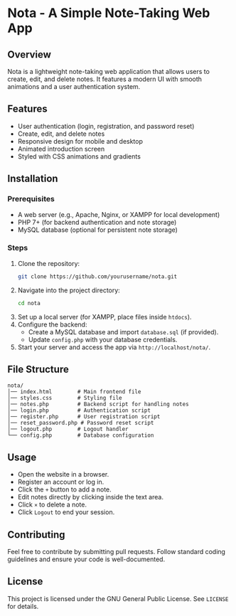 # Nota - A Simple Note-Taking Web App

## Overview
Nota is a lightweight note-taking web application that allows users to create, edit, and delete notes. It features a modern UI with smooth animations and a user authentication system.

## Features
- User authentication (login, registration, and password reset)
- Create, edit, and delete notes
- Responsive design for mobile and desktop
- Animated introduction screen
- Styled with CSS animations and gradients

## Installation
### Prerequisites
- A web server (e.g., Apache, Nginx, or XAMPP for local development)
- PHP 7+ (for backend authentication and note storage)
- MySQL database (optional for persistent note storage)

### Steps
1. Clone the repository:
   ```sh
   git clone https://github.com/yourusername/nota.git
   ```
2. Navigate into the project directory:
   ```sh
   cd nota
   ```
3. Set up a local server (for XAMPP, place files inside `htdocs`).
4. Configure the backend:
   - Create a MySQL database and import `database.sql` (if provided).
   - Update `config.php` with your database credentials.
5. Start your server and access the app via `http://localhost/nota/`.

## File Structure
```
nota/
│── index.html        # Main frontend file
│── styles.css        # Styling file
│── notes.php         # Backend script for handling notes
│── login.php         # Authentication script
│── register.php      # User registration script
│── reset_password.php # Password reset script
│── logout.php        # Logout handler
└── config.php        # Database configuration
```

## Usage
- Open the website in a browser.
- Register an account or log in.
- Click the `+` button to add a note.
- Edit notes directly by clicking inside the text area.
- Click `×` to delete a note.
- Click `Logout` to end your session.

## Contributing
Feel free to contribute by submitting pull requests. Follow standard coding guidelines and ensure your code is well-documented.

## License
This project is licensed under the GNU General Public License. See `LICENSE` for details.


